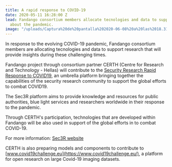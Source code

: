 ```yaml
---
title: A rapid response to COVID-19
date: 2020-05-11 16:28:00 Z
lead: Fandango consortium members allocate tecnologies and data to support research
  about the pandemic.
image: "/uploads/Captura%20de%20pantalla%202020-06-08%20a%20las%2018.31.42.png"
---
```


In response to the evolving COVID-19 pandemic, Fandango consortium members are allocating tecnologies and data to support research that will provide insights during these challenging times. 

Fandango project through consortium partner CERTH (Centre for Research and Technology - Hellas) will contribute to the [Security Research Rapid Response to COVID19](https://sec3r.com/), an umbrella platform bringing together the capabilities of the security research community to support the global efforts to combat COVID19.

The Sec3R platform aims to provide knowledge and resources for public authorities, blue light services and researchers worldwide in their response to the pandemic.

Through CERTH's participation, technologies that are developed within Fandango will be also used in support of the global efforts in to combat COVID-19.

For more information: [Sec3R website](https://sec3r.com/)

CERTH is also preparing models and components to contribute to [www.covid19challenge.eu](https://www.covid19challenge.eu/), a platform for open research on large Covid-19 imaging datasets.
